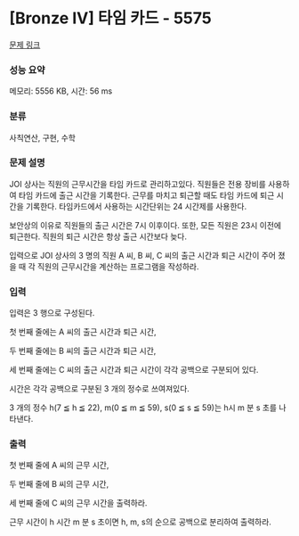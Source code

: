 # [Bronze IV] 타임 카드 - 5575 

[문제 링크](https://www.acmicpc.net/problem/5575) 

### 성능 요약

메모리: 5556 KB, 시간: 56 ms

### 분류

사칙연산, 구현, 수학

### 문제 설명

<p>JOI 상사는 직원의 근무시간을 타임 카드로 관리하고있다. 직원들은 전용 장비를 사용하여 타임 카드에 출근 시간을 기록한다. 근무를 마치고 퇴근할 때도 타임 카드에 퇴근 시간을 기록한다. 타임카드에서 사용하는 시간단위는 24 시간제를 사용한다.</p>

<p>보안상의 이유로 직원들의 출근 시간은 7시 이후이다. 또한, 모든 직원은 23시 이전에 퇴근한다. 직원의 퇴근 시간은 항상 출근 시간보다 늦다.</p>

<p>입력으로 JOI 상사의 3 명의 직원 A 씨, B 씨, C 씨의 출근 시간과 퇴근 시간이 주어 졌을 때 각 직원의 근무시간을 계산하는 프로그램을 작성하라.</p>

### 입력 

 <p>입력은 3 행으로 구성된다.</p>

<p>첫 번째 줄에는 A 씨의 출근 시간과 퇴근 시간,</p>

<p>두 번째 줄에는 B 씨의 출근 시간과 퇴근 시간,</p>

<p>세 번째 줄에는 C 씨의 출근 시간과 퇴근 시간이 각각 공백으로 구분되어 있다.</p>

<p>시간은 각각 공백으로 구분된 3 개의 정수로 쓰여져있다.</p>

<p>3 개의 정수 h(7 ≦ h ≦ 22), m(0 ≦ m ≦ 59), s(0 ≦ s ≦ 59)는 h시 m 분 s 초를 나타낸다.</p>

### 출력 

 <p>첫 번째 줄에 A 씨의 근무 시간,</p>

<p>두 번째 줄에 B 씨의 근무 시간,</p>

<p>세 번째 줄에 C 씨의 근무 시간을 출력하라.</p>

<p>근무 시간이 h 시간 m 분 s 초이면 h, m, s의 순으로 공백으로 분리하여 출력하라.</p>

